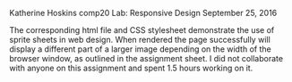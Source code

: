 Katherine Hoskins
comp20 Lab: Responsive Design
September 25, 2016

The corresponding html file and CSS stylesheet demonstrate the use of sprite
sheets in web design. When rendered the page successfully will display a 
different part of a larger image depending on the width of the browser window,
as outlined in the assignment sheet. I did not collaborate with anyone on 
this assignment and spent 1.5 hours working on it. 